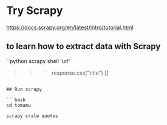 # Try Scrapy

https://docs.scrapy.org/en/latest/intro/tutorial.html

## to learn how to extract data with Scrapy

``python
scrapy shell 'url'

>>> response.css("title")
[<Selector query='descendant-or-self::title' data='<title>Quotes to Scrape</title>'>]

```

## Run scrapy

```bash
cd tomamu

scrapy cralw quotes
```

